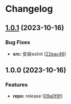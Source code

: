# Changelog

## [1.0.1](https://github.com/aliothor/vite-plugin-ol-external/compare/v1.0.0...v1.0.1) (2023-10-16)


### Bug Fixes

* **src:** 安装eslint ([22eac46](https://github.com/aliothor/vite-plugin-ol-external/commit/22eac466f83bc7fe72c999ec62527b7f23c7446d))

## 1.0.0 (2023-10-16)


### Features

* **repo:** release ([09a0f9f](https://github.com/aliothor/vite-plugin-ol-external/commit/09a0f9fe8dfa68e891414459e4432ec14b4a14fa))
